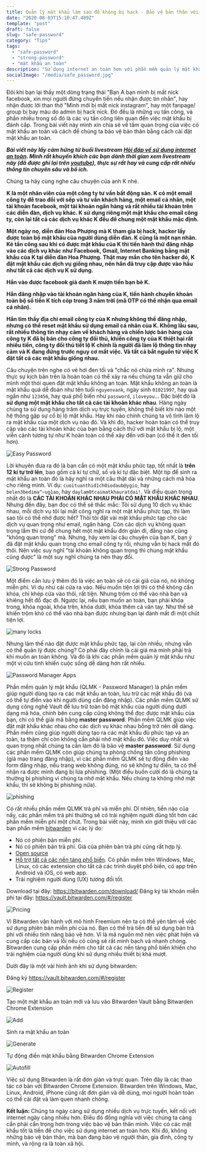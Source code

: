 ```yaml
---
title: Quản lý mật khẩu làm sao để không bị hack - Bảo vệ bản thân với mật khẩu an toàn
date: "2020-08-03T15:10:47.489Z"
template: "post"
draft: false
slug: "safe-password"
category: "Tips"
tags:
  - "safe-password"
  - "strong-password"
  - "mật khẩu an toàn"
description: "Sử dụng internet an toàn hơn với phần mềm quản lý mật khẩu"
socialImage: "/media/safe_password.jpg"
---
```


Đôi khi bạn lại thấy một dòng trạng thái "Bạn A bạn mình bị mất nick facebook, xin mọi người đừng chuyển tiền nếu nhận được tin nhắn", hay nhận được lời than thở "Mình mới bị mất nick instagram", hay một fanpage/ group bị bay màu do admin bị hack nick. Đó đều là những vụ tấn công, và phần nhiều trong số đó là các vụ tấn công liên quan đến việc mật khẩu bị đánh cắp. Trong bài viết này mình xin chia sẻ về tầm quan trọng của việc có mật khẩu an toàn và cách để chúng ta bảo vệ bản thân bằng cách cài đặt mật khẩu an toàn.

***Bài viết này lấy cảm hứng từ buổi livestream [Hỏi đáp về sử dụng internet an toàn](https://vnhacker.blogspot.com/2020/07/reminder-ve-buoi-hoi-ap-su-dung.html). Mình rất khuyến khích các bạn dành thời gian xem livestream này (đã được ghi lại trên [youtube]()), thực sự rất hay và cung cấp rất nhiều thông tin chuyên sâu và bổ ích.***

Chúng ta hãy cùng nghe câu chuyện của anh K nhé.  


**K là một nhân viên của một công ty tư vấn bất động sản. K có một email công ty để trao đổi với sếp và tư vấn khách hàng, một email cá nhân, một tài khoản facebook, một tài khoản ngân hàng và rất nhiều tài khoản trên các diễn đàn, dịch vụ khác. K sử dụng riêng một mật khẩu cho email công ty, còn lại tất cả các dịch vụ khác K đều để chung một mật khẩu mặc định.**

**Một ngày nọ, diễn đàn Hoa Phượng mà K tham gia bị hack, hacker lấy được toàn bộ mật khẩu của người dùng diễn đàn. K cũng là một nạn nhân. Kẻ tấn công sau khi có được mật khẩu của K thì tiến hành thử đăng nhập vào các dịch vụ khác như Facebook, Gmail, Internet Banking bằng mật khẩu của K tại diễn đàn Hoa Phượng. Thật may mắn cho tên hacker đó, K đặt mật khẩu các dịch vụ giống nhau, nên hắn đã truy cập được vào hầu như tất cả các dịch vụ K sử dụng.**  

**Hắn vào được facebook giả danh K mượn tiền bạn bè K.**

**Hắn đăng nhập vào tài khoản ngân hàng của K, tiến hành chuyển khoản toàn bộ số tiền K tích cóp trong 3 năm trời (mã OTP có thể nhận qua email cá nhân).**

**Hắn tìm thấy địa chỉ email công ty của K nhưng không thể đăng nhập, nhưng có thể reset mật khẩu sử dụng email cá nhân của K. Không lâu sau, rất nhiều thông tin nhạy cảm về khách hàng và chiến lược bán hàng của công ty K đã bị bán cho công ty đối thủ, khiến công ty của K thiệt hại rất nhiều tiền, công ty đối thủ tiết lộ K chính là người đã làm lộ thông tin nhạy cảm và K đang đứng trước nguy cơ mất việc. Và tất cả bắt nguồn từ việc K đặt tất cả các mật khẩu giống nhau.**


Câu chuyện trên nghe có vẻ hơi đen tối và "chắc nó chừa mình ra". Nhưng thực sự kịch bản trên là hoàn toàn có thể xảy ra nếu chúng ta vẫn giữ cho mình một thói quen đặt mật khẩu không an toàn. Mật khẩu không an toàn là mật khẩu quá dễ đoán như tên tuổi `nguyenvank`, ngày sinh `01021997`, hay quá ngắn như `123456`, hay quá phổ biến như `password`, `iloveyou`... Đặc biệt đó là **sử dụng một mật khẩu cho tất cả các tài khoản khác nhau**. Hàng ngày chúng ta sử dụng hàng trăm dịch vụ trực tuyến, không thể biết khi nào một hệ thống gặp sự cố bị lộ mật khẩu. Hay khi nào chính chúng ta vô tình làm lộ ra mật khẩu của một dịch vụ nào đó. Và khi đó, hacker hoàn toàn có thể truy cập vào các tài khoản khác của bạn bằng cách thử với mật khẩu bị lộ, một viễn cảnh tương tự như K hoàn toàn có thể xảy đến với bạn (có thể ít đen tối hơn).

![Easy Password](./images/easy-password.jpg)

Lời khuyên đưa ra đó là bạn cần có một mật khẩu phức tạp, tốt nhất là **trên 12 kí tự trở lên**, bao gồm cả kí tự chữ, số và kí tự đặc biệt. Một tip để sinh ra mật khẩu an toàn đó là hãy nghĩ ra một câu thật dài và những cách mã hóa cho riêng mình. Ví dụ: `cuoituanthid1ch0iodaub@ygio`, hay `belen3bedima^~ug1ao`, hay `daylam0tcaimatkhauratdai!`. Và điều quan trọng nhất đó là **CÁC TÀI KHOẢN KHÁC NHAU PHẢI CÓ MẬT KHẨU KHÁC NHAU**. Nhưng đến đây, bạn đọc có thể sẽ thắc mắc: Tôi sử dụng 10 dịch vụ khác nhau, mỗi dịch vụ tôi lại mất công nghĩ ra một mật khẩu phức tạp, thì làm sao tôi có thể nhớ được hết? Thôi tôi đặt vài mật khẩu phức tạp cho các dịch vụ quan trọng như email, ngân hàng. Còn các dịch vụ không quan trọng lắm thì cứ để chung hết một mật khẩu đơn giản đi, đằng nào cũng "không quan trọng" mà. Nhưng, hãy xem lại câu chuyện của bạn K, bạn ý đã đặt mật khẩu quan trọng cho email công ty rồi, nhưng vẫn bị hack mất đó thôi. Nên việc suy nghĩ "tài khoản không quan trọng thì chung mật khẩu cũng được" là một suy nghĩ chúng ta nên thay đổi. 

![Strong Password](./images/strong-password.png)

Một điểm cần lưu ý thêm đó là việc an toàn sẽ có cái giá của nó, nó không miễn phí. Ví dụ như cái cửa ra vào. Nếu muốn tiện lợi thì có thể không cần khóa, chỉ khép cửa vào thôi, rất tiện. Nhưng trộm có thể vào nhà bạn và khiêng hết đồ đạc đi. Ngược lại, nếu bạn muốn an toàn, bạn phải khóa trong, khóa ngoài, khóa trên, khóa dưới, khóa thêm cả vân tay. Như thế sẽ khiến trộm khó có thể vào nhà bạn được nhưng bạn lại đánh mất đi một chút tiện lợi.

![many locks](./images/many-lock.jpg)


Nhưng làm thế nào đặt được mật khẩu phức tạp, lại còn nhiều, nhưng vẫn có thể quản lý được chúng? Có phải đây chính là cái giá mà mình phải trả khi muốn an toàn không. Và đó là khi các phần mềm quản lý mật khẩu như một vị cứu tinh khiến cuộc sống dễ dàng hơn rất nhiều.

![Password Manager Apps](./images/pmlist.jpg)


Phần mềm quản lý mật khẩu (QLMK - Password Manager) là phần mềm giúp người dùng tạo ra các mật khẩu an toàn, lưu trữ các mật khẩu đó (và có thể tự điền vào khi người dùng cần đăng nhập). Các phần mềm QLMK sử dụng công nghệ Vault để lưu trữ toàn bộ mật khẩu của người dùng dưới dạng mã hóa, chính bên cung cấp cũng không thể đọc được mật khẩu của bạn, chỉ có thể giải mã bằng **master password**. Phần mềm QLMK giúp việc đặt mật khẩu khác nhau cho các dịch vụ khác nhau bỗng trở nên dễ dàng. Phần mềm cũng giúp người dùng tạo ra các mật khẩu đủ phức tạp và an toàn, ta thậm chí còn không cần phải nhớ mật khẩu đó. Việc duy nhất và quan trọng nhất chúng ta cần làm đó là bảo vệ **master password**. Sử dụng các phần mềm QLMK còn giúp chúng ta phòng chống tấn công phishing (giả mạo trang đăng nhập), vì các phần mềm QLMK sẽ tự động điền vào form đăng nhập, nếu trang web không đúng, nó sẽ không tự điền, ta có thể nhận ra được mình đang bị lừa phishing. (Một điều buồn cười đó là chúng ta thường bị phishing vì chúng ta nhớ mật khẩu. Nếu chúng ta không nhớ mật khẩu, thì sẽ không bị phishing nữa).

![phishing](./images/phishing.jpg)

Có rất nhiều phần mềm QLMK trả phí và miễn phí. Dĩ nhiên, tiền nào của nấy, các phần mềm trả phí thường sẽ có trải nghiệm người dùng tốt hơn các phần mềm miễn phí một chút. Trong bài viết này, mình xin giới thiệu với các bạn phần mềm [bitwarden](https://bitwarden.com/) vì các lý do:
- Nó có phiên bản miễn phí.
- Nó có phiên bản trả phí. Giá của phiên bản trả phí cũng rất hợp lý.
- [Open source](https://github.com/bitwarden)
- [Hỗ trợ tất cả các nền tảng phổ biến](https://bitwarden.com/download/). Có phần mềm trên Windows, Mac, Linux, có các extension cho tất cả các trình duyệt phổ biến, có app trên Android và iOS, có web app.
- Trải nghiệm người dùng (UX) tương đối tốt.

Download tại đây: https://bitwarden.com/download/
Đăng ký tài khoản miễn phí tại đây: https://vault.bitwarden.com/#/register


![Pricing](./images/pricing.png)


Vì Bitwarden vận hành với mô hình Freemium nên ta có thể yên tâm về việc sử dụng phiên bản miễn phí của nó. Bạn có thể trả tiền để sử dụng bản trả phí với nhiều tính năng bảo vệ hơn. Vì là mã nguồn mở nên việc phát hiện và cung cấp các bản vá lỗi nếu có cũng sẽ rất minh bạch và nhanh chóng. Bitwarden cung cấp phần mềm cho tất cả các nền tảng phổ biến khiến cho trải nghiệm của người dùng khi sử dụng nhiều thiết bị khá mượt. 

Dưới đây là một vài hình ảnh khi sử dụng bitwarden:

Đăng ký https://vault.bitwarden.com/#/register

![Register](./images/register.png)


Tạo một mật khẩu an toàn mới và lưu vào Bitwarden Vault bằng Bitwarden Chrome Extension

![Add](./images/add.png)

Sinh ra mật khẩu an toàn

![Generate](./images/generate.png)

Tự động điền mật khẩu bằng Bitwarden Chrome Extension

![Autofill](./images/autofill.png)


Việc sử dụng Bitwarden là rất đơn giản và trực quan. Trên đây là các thao tác cơ bản với Bitwarden Chrome Extension. Bitwarden trên Windows, Mac, Linux, Android, iPhone cũng rất đơn giản và dễ dùng, mọi người hoàn toàn có thể cài đặt và làm quen nhanh chóng.

**Kết luận:** Chúng ta ngày càng sử dụng nhiều dịch vụ trực tuyến, kết nối với internet ngày càng nhiều hơn. Điều đó đồng nghĩa với việc chúng ta càng cần phải cẩn trọng hơn trong việc bảo vệ bản thân mình. Việc có các mật khẩu tốt là tiền đề cho việc sử dụng internet an toàn hơn. Khi đó, không những bảo vệ bản thân, mà bạn đang bảo vệ người thân, gia đình, công ty mình, và rộng ra là toàn xã hội.